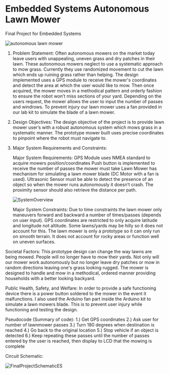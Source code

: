 # Embedded Systems Autonomous Lawn Mower
Final Project for Embedded Systems
 
![autonomous lawn mower](https://user-images.githubusercontent.com/73625048/197658916-ce5dfcb6-56dd-40a4-b20d-a9bb474c7463.png)

1. Problem Statement: Often autonomous mowers on the market today leave users with unappealing, uneven grass and dry patches in their lawn. These autonomous mowers neglect to use a systematic approach to mow grass. Currently they use randomized movement to cut the lawn which ends up ruining grass rather than helping. The design  implemented uses a GPS module to receive the mower's coordinates and detect the area at which the user would like to mow. Then once acquired, the mower moves in a methodical pattern and orderly fashion to ensure the robot won’t miss sections of your yard. Depending on the users request, the mower allows the user to input the number of passes and windrows. To prevent injury our lawn mower uses a fan provided in our lab kit to simulate the blade of a lawn mower. 

2. Design Objectives: The design objective of the project is to provide lawn mower user’s with a robust autonomous system which mows grass in a systematic manner. The  prototype mower built uses precise coordinates to pinpoint where the robot must navigate to. 

3. Major System Requirements and Constraints:

    Major System Requirements:
    GPS Module uses NMEA standard to acquire mowers position/coordinates
    Push button is implemented to receive the number of passes the mower must take
    Lawn Mower has mechanism for simulating a lawn mower blade (DC Motor with a fan is used). 
    Ultrasonic Sensor must be able to detect the presence of an object so when the mower runs autonomously it doesn’t crash.
    The proximity sensor should also retrieve the distance per path.
    
    ![SystemOverview](https://user-images.githubusercontent.com/73625048/197659556-8ec9bf33-d089-4148-9277-2cf4aad5e0ce.png)

    Major System Constraints:
    Due to time constraints the lawn mower only maneuvers forward and backward a number of times/passes (depends on user input).
    GPS coordinates are restricted to only acquire latitude and longitude not altitude. Some lawns/yards may be hilly so it does not account for this.
    The lawn mower is only a prototype so it can only run on smooth terrain. It does not account for rocky areas or function well on uneven surfaces. 

Societal Factors: This prototype design can change the way lawns are being mowed. People will no longer have to mow their yards. Not only will our mower work autonomously but no longer leave dry patches or mow in random directions leaving one's grass looking rugged. The mower is designed to handle and mow in a methodical, ordered manner providing households with a better looking backyard. 

Public Health, Safety, and Welfare: In order to provide a safe functioning device there is a power button soldered to the mower in the event it malfunctions. I also used the Arduino fan part inside the Arduino kit to simulate a lawn mowers blade. This is to prevent user injury while functioning and testing the design. 

Pseudocode (Summary of code):
1.) Get GPS coordinates
2.) Ask user for number of lawnmower passes
3.) Turn 180 degrees when destination is reached
4.) Go back to the original location
5.) Stop vehicle if an object is detected 
6.) Keep repeating these passes until the number of passes entered by the user is reached, then display to LCD that the mowing is complete

Circuit Schematic: 

![FinalProjectSchematicES](https://user-images.githubusercontent.com/73625048/197660511-aa49d7d8-c161-4a9c-aacf-19d01147bf95.png)

